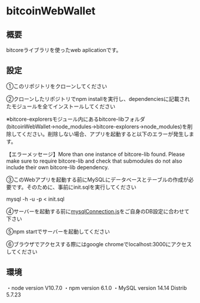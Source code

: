 bitcoinWebWallet
====

## 概要

bitcoreライブラリを使ったweb aplicationです。

## 設定

①このリポジトリをクローンしてください


②クローンしたリポジトリでnpm installを実行し、dependenciesに記載されたモジュールを全てインストールしてください

※bitcore-explorersモジュール内にあるbitcore-libフォルダ(bitcoinWebWallet→node_modules→bitcore-explorers→node_modules)を削除してください。削除しない場合、アプリを起動すると以下のエラーが発生します。

【エラーメッセージ】More than one instance of bitcore-lib found. Please make sure to require bitcore-lib and check that submodules do not also include their own bitcore-lib dependency.


③このWebアプリを起動する前にMySQLにデータベースとテーブルの作成が必要です。そのために、事前にinit.sqlを実行してください

mysql -h <db host> -u <db user> -p <db name> < init.sql


④サーバーを起動する前に[mysqlConnection.js](https://github.com/adrenaline0206/bitcoinWebWallet/blob/master/mysqlConnection.js#L5)をご自身のDB設定に合わせて下さい


⑤npm startでサーバーを起動してください


⑥ブラウザでアクセスする際にはgoogle chromeでlocalhost:3000にアクセスしてください

## 環境
・node version V10.7.0
・npm version 6.1.0
・MySQL version 14.14 Distrib 5.7.23

